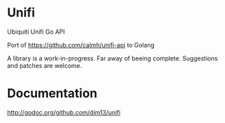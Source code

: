 Unifi
=====

Ubiquiti Unifi Go API

Port of https://github.com/calmh/unifi-api to Golang

A library is a work-in-progress. Far away of beeing complete.
Suggestions and patches are welcome.

Documentation
=============

http://godoc.org/github.com/dim13/unifi
